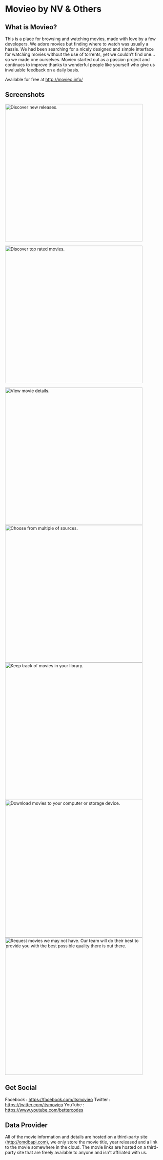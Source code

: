 # Movieo by NV & Others

## What is Movieo?

This is a place for browsing and watching movies, made with love by a few developers. We adore movies but finding where to watch was usually a hassle. We had been searching for a nicely designed and simple interface for watching movies without the use of torrents, yet we couldn’t find one… so we made one ourselves. Movieo started out as a passion project and continues to improve thanks to wonderful people like yourself who give us invaluable feedback on a daily basis.

Available for free at http://movieo.info/

## Screenshots

<img width="450" align="middle" src="https://dl.dropbox.com/s/ratkby98cea5wq7/Movieo%20-%20New%20Releases.png?dl=0" alt="Discover new releases.">

<img width="450" align="middle" src="https://dl.dropbox.com/s/mcu56v44sviemlk/Movieo%20-%20Top%20Rated.png?dl=0
" alt="Discover top rated movies.">

<img width="450" align="middle" src="https://dl.dropbox.com/s/wbdk67funruzub6/Movieo%20-%20Movie%20Details%20%28Goodfellas%29.png?dl=0" alt="View movie details.">

<img width="450" align="middle" src="https://dl.dropbox.com/s/dgdjaz0zvij34zh/Movieo%20-%20Choose%20Source.png?dl=0" alt="Choose from multiple of sources.">

<img width="450" align="middle" src="https://dl.dropbox.com/s/je9y9ssncj8mt42/Movieo%20-%20Library.png?dl=0" alt="Keep track of movies in your library.">

<img width="450" align="middle" src="https://dl.dropbox.com/s/ynlfzdh1kpxifjg/Movieo%20-%20Download%20Movies.png?dl=0" alt="Download movies to your computer or storage device.">

<img width="450" align="middle" src="https://dl.dropbox.com/s/v4fcg12fiil0dah/Movieo%20-%20Request%20Movie.png?dl=0" alt="Request movies we may not have. Our team will do their best to provide you with the best possible quality there is out there.">

## Get Social

Facebook : https://facebook.com/itsmovieo
Twitter : https://twitter.com/itsmovieo
YouTube : https://www.youtube.com/bettercodes

## Data Provider

All of the movie information and details are hosted on a third-party site (http://omdbapi.com), we only store the movie title, year released and a link to the movie somewhere in the cloud. The movie links are hosted on a third-party site that are freely available to anyone and isn't affiliated with us.
